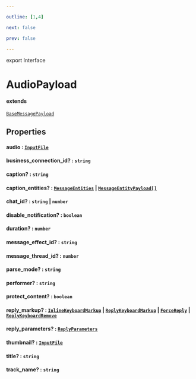```yaml
---

outline: [1,4]

next: false

prev: false

---
```


export Interface
# AudioPayload
#### extends
 [`BaseMessagePayload`](./BaseMessagePayload.md)

## Properties

#### audio : [`InputFile`](../type-aliases/InputFile.md)

#### business_connection_id? : `string`

#### caption? : `string`

#### caption_entities? : [`MessageEntities`](../classes/MessageEntities.md) \| [`MessageEntityPayload[]`](./MessageEntityPayload.md)

#### chat_id? : `string` \| `number`

#### disable_notification? : `boolean`

#### duration? : `number`

#### message_effect_id? : `string`

#### message_thread_id? : `number`

#### parse_mode? : `string`

#### performer? : `string`

#### protect_content? : `boolean`

#### reply_markup? : [`InlineKeyboardMarkup`](../classes/InlineKeyboardMarkup.md) \| [`ReplyKeyboardMarkup`](../classes/ReplyKeyboardMarkup.md) \| [`ForceReply`](../classes/ForceReply.md) \| [`ReplyKeyboardRemove`](../classes/ReplyKeyboardRemove.md)

#### reply_parameters? : [`ReplyParameters`](./ReplyParameters.md)

#### thumbnail? : [`InputFile`](../type-aliases/InputFile.md)

#### title? : `string`

#### track_name? : `string`
